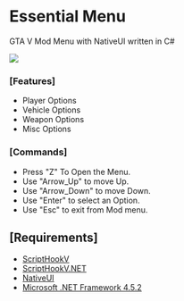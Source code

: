 # Essential Menu

GTA V Mod Menu with NativeUI written in C#<br>

<img src ="https://github.com/anonik9900/Essential-Menu/blob/master/preview/preview.png?raw=true">


<h3> [Features] </h3>
<p>
  <ul>
    <li>Player Options</li>
    <li>Vehicle Options</li>
    <li>Weapon Options</li>
    <li>Misc Options</li>
    </ul
   </p>
   
   <h3> [Commands] </h3>
   <p>
    <ul>
     <li>Press "Z" To Open the Menu.</li>
     <li>Use "Arrow_Up" to move Up.</li>
     <li>Use "Arrow_Down" to move Down.</li>
     <li>Use "Enter" to select an Option.</li>
     <li>Use "Esc" to exit from Mod menu.</li>
     </ul>
     </p>   
     <h2>[Requirements]</h2>
     <p>
     <ul>
     <li><a href="http://www.dev-c.com/gtav/scripthookv/">ScriptHookV</a></li>
     <li><a href="https://it.gta5-mods.com/tools/scripthookv-net">ScriptHookV.NET</a></li>
     <li><a href="http://gtaforums.com/topic/809284-net-nativeui/">NativeUI</a></li>
     <li><a href="https://www.microsoft.com/it-it/download/details.aspx?id=42642">Microsoft .NET Framework 4.5.2</a></li>
     </ul>
     </p>
     
    

